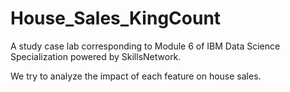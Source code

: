 # House_Sales_KingCount

A study case lab corresponding to Module 6 of IBM Data Science Specialization powered by SkillsNetwork. 

We try to analyze the impact of each feature on house sales. 
